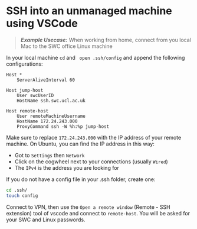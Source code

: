# SSH into an unmanaged machine using VSCode
> **_Example Usecase:_**  When working from home, connect from you local Mac to the SWC office Linux machine

In your local machine `cd` and ` open .ssh/config` and append the following configurations:
```
Host *
    ServerAliveInterval 60

Host jump-host
    User swcUserID
    HostName ssh.swc.ucl.ac.uk

Host remote-host
    User remoteMachineUsername
    HostName 172.24.243.000
    ProxyCommand ssh -W %h:%p jump-host
```

Make sure to replace `172.24.243.000` with the IP address of your remote machine.
On Ubuntu, you can find the IP address in this way:
* Got to `Settings` then `Network`
* Click on the cogwheel next to your connections (usually `Wired`)
* The `IPv4` is the address you are looking for

If you do not have a config file in your .ssh folder, create one:
```bash
cd .ssh/
touch config
```

Connect to VPN, then use the `Open a remote window` (Remote - SSH extension) tool of vscode and connect to `remote-host`. You will be asked for your SWC and Linux passwords.
